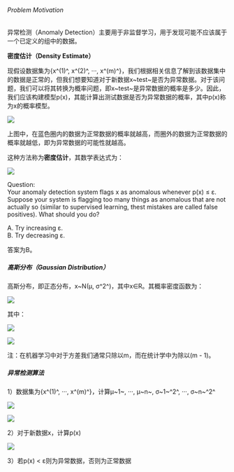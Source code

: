 ###### Problem Motivation  

异常检测（Anomaly Detection）主要用于非监督学习，用于发现可能不应该属于一个已定义的组中的数据。  

**密度估计（Density Estimate）**  

现假设数据集为{x^(1)^, x^(2)^, ···, x^(m)^}，我们根据相关信息了解到该数据集中的数据是正常的，但我们想要知道对于新数据x~test~是否为异常数据。对于该问题，我们可以将其转换为概率问题，即x~test~是异常数据的概率是多少。因此，我们应该构建模型p(x)，其能计算出测试数据是否为异常数据的概率，其中p(x)称为x的概率模型。

![](http://upload-images.jianshu.io/upload_images/5983416-c3ab4e5c078372f1.png?imageMogr2/auto-orient/strip%7CimageView2/2/w/1240)

上图中，在蓝色圈内的数据为正常数据的概率就越高，而圈外的数据为正常数据的概率就越低，即为异常数据的可能性就越高。  

这种方法称为**密度估计**，其数学表达式为：  

![](http://upload-images.jianshu.io/upload_images/5983416-ea344875be6e9ff7.png?imageMogr2/auto-orient/strip%7CimageView2/2/w/1240)

Question:  
Your anomaly detection system flags x as anomalous whenever p(x) ≤ ε. Suppose your system is flagging too many things as anomalous that are not actually so (similar to supervised learning, thest mistakes are called false positives). What should you do?  

A. Try increasing ε.  
B. Try decreasing ε.  

答案为B。  

##### 高斯分布（Gaussian Distribution）  

高斯分布，即正态分布，x\~N(μ, σ^2^)，其中x∈R。其概率密度函数为：  

![](http://upload-images.jianshu.io/upload_images/5983416-58a8733448646898.png?imageMogr2/auto-orient/strip%7CimageView2/2/w/1240)  

其中：

![](http://upload-images.jianshu.io/upload_images/5983416-acb7eff24555c087.png?imageMogr2/auto-orient/strip%7CimageView2/2/w/1240)

![](http://upload-images.jianshu.io/upload_images/5983416-0509f217e118d1f9.png?imageMogr2/auto-orient/strip%7CimageView2/2/w/1240)

注：在机器学习中对于方差我们通常只除以m，而在统计学中为除以(m - 1)。  

##### 异常检测算法  

1）数据集为{x^(1)^, ···, x^(m)^}，计算μ~1~, ···, μ~n~, σ~1~^2^, ···, σ~n~^2^  

![](http://upload-images.jianshu.io/upload_images/5983416-1e86c26dbdae580a.png?imageMogr2/auto-orient/strip%7CimageView2/2/w/1240)

![](http://upload-images.jianshu.io/upload_images/5983416-15f2737174564702.png?imageMogr2/auto-orient/strip%7CimageView2/2/w/1240)

2）对于新数据x，计算p(x)  

![](http://upload-images.jianshu.io/upload_images/5983416-2d4722b0a705292c.png?imageMogr2/auto-orient/strip%7CimageView2/2/w/1240)

3）若p(x) < ε则为异常数据，否则为正常数据
